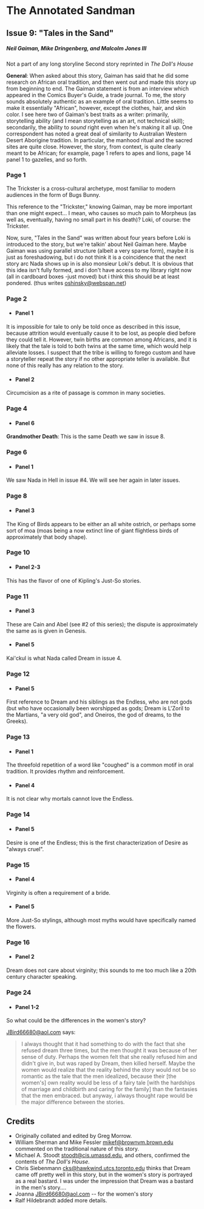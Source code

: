 # The Annotated Sandman

## Issue 9: "Tales in the Sand"

##### Neil Gaiman, Mike Dringenberg, and Malcolm Jones III

Not a part of any long storyline
Second story reprinted in _The Doll's House_

**General**: When asked about this story, Gaiman has said that he did some research on African oral tradition, and then went out and made this story up from beginning to end. The Gaiman statement is from an interview which appeared in the Comics Buyer's Guide, a trade journal. To me, the story sounds absolutely authentic as an example of oral tradition. Little seems to make it essentially "African", however, except the clothes, hair, and skin color. I see here two of Gaiman's best traits as a writer: primarily, storytelling ability (and I mean storytelling as an art, not technical skill); secondarily, the ability to _sound_ right even when he's making it all up. One correspondent has noted a great deal of similarity to Australian Western Desert Aborigine tradition. In particular, the manhood ritual and the sacred sites are quite close. However, the story, from context, is quite clearly meant to be African; for example, page 1 refers to apes and lions, page 14 panel 1 to gazelles, and so forth.

### Page 1

The Trickster is a cross-cultural archetype, most familiar to modern audiences in the form of Bugs Bunny.

This reference to the "Trickster," knowing Gaiman, may be more important than one might expect... I mean, who causes so much pain to Morpheus (as well as, eventually, having no small part in his death)? Loki, of course: the Trickster.

Now, sure, "Tales in the Sand" was written about four years before Loki is introduced to the story, but we're talkin' about Neil Gaiman here. Maybe Gaiman was using parallel structure (albeit a very sparse form), maybe it is just as foreshadowing, but i do not think it is a coincidence that the next story arc Nada shows up in is also monsieur Loki's debut. It is obvious that this idea isn't fully formed, and i don't have access to my library right now (all in cardboard boxes -just moved) but i think this should be at least pondered. (thus writes oshinsky@webspan.net)

### Page 2

- #### Panel 1

It is impossible for tale to only be told once as described in this issue, because attrition would eventually cause it to be lost, as people died before they could tell it. However, twin births are common among Africans, and it is likely that the tale is told to both twins at the same time, which would help alleviate losses. I suspect that the tribe is willing to forego custom and have a storyteller repeat the story if no other appropriate teller is available. But none of this really has any relation to the story.

- #### Panel 2

Circumcision as a rite of passage is common in many societies.

### Page 4

- #### Panel 6

**Grandmother Death**: This is the same Death we saw in issue 8.

### Page 6

- #### Panel 1

We saw Nada in Hell in issue #4. We will see her again in later issues.

### Page 8

- #### Panel 3

The King of Birds appears to be either an all white ostrich, or perhaps some sort of moa (moas being a now extinct line of giant flightless birds of approximately that body shape).

### Page 10

- #### Panel 2-3

This has the flavor of one of Kipling's Just-So stories.

### Page 11

- #### Panel 3

These are Cain and Abel (see #2 of this series); the dispute is approximately the same as is given in Genesis.

- #### Panel 5

Kai'ckul is what Nada called Dream in issue 4.

### Page 12

- #### Panel 5

First reference to Dream and his siblings as the Endless, who are not gods (but who have occasionally been worshipped as gods; Dream is L'Zoril to the Martians, "a very old god", and Oneiros, the god of dreams, to the Greeks).

### Page 13

- #### Panel 1

The threefold repetition of a word like "coughed" is a common motif in oral tradition. It provides rhythm and reinforcement.

- #### Panel 4

It is not clear why mortals cannot love the Endless.

### Page 14

- #### Panel 5

Desire is one of the Endless; this is the first characterization of Desire as "always cruel".

### Page 15

- #### Panel 4

Virginity is often a requirement of a bride.

- #### Panel 5

More Just-So stylings, although most myths would have specifically named the flowers.

### Page 16

- #### Panel 2

Dream does not care about virginity; this sounds to me too much like a 20th century character speaking.

### Page 24

- #### Panel 1-2

So what could be the differences in the women's story?

<JBird66680@aol.com> says:

> I always thought that it had something to do with the fact that she refused dream three times, but the men thought it was because of her sense of duty.
> Perhaps the women felt that she really refused him and didn't give in, but was raped by Dream, then killed herself. Maybe the women would realize that the reality behind the story would not be so romantic as the tale that the men idealized, because their [the women's] own reality would be less of a fairy tale [with the hardships of marriage and childbirth and caring for the family] than the fantasies that the men embraced. but anyway, i always thought rape would be the major difference between the stories.

## Credits

- Originally collated and edited by Greg Morrow.
- William Sherman and Mike Fessler <mikef@brownvm.brown.edu> commented on the traditional nature of this story.
- Michael A. Stoodt <stoodt@cis.umassd.edu>, and others, confirmed the contents of _The Doll's House_.
- Chris Siebenmann <cks@hawkwind.utcs.toronto.edu> thinks that Dream came off pretty well in this story, but in the women's story is portrayed as a real bastard. I was under the impression that Dream was a bastard in the men's story....
- Joanna <JBird66680@aol.com> -- for the women's story
- Ralf Hildebrandt added more details.
